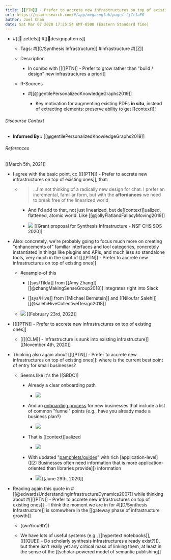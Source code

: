 ```yaml
---
title: [[PTN]] - Prefer to accrete new infrastructures on top of existing ones
url: https://roamresearch.com/#/app/megacoglab/page/-ljCt1aPO
author: Joel Chan
date: Sat Mar 07 2020 17:25:54 GMT-0500 (Eastern Standard Time)
---
```


- #[[🌲 zettels]] #[[🔨designpatterns]]

    - Tags: #[[D/Synthesis Infrastructure]] #infrastructure #[[Z]]

    - Description

        - In combo with [[[[PTN]] - Prefer to grow rather than "build / design" new infrastructures a priori]]

    - R-Sources

        - #[[@gentilePersonalizedKnowledgeGraphs2019]]

            - Key motivation for augmenting existing PDFs __in situ__, instead of extracting elements: preserve ability to get [[context]]!

###### Discourse Context

- **Informed By::** [[@gentilePersonalizedKnowledgeGraphs2019]]

###### References

[[March 5th, 2021]]

- I agree with the basic point, cc [[[[PTN]] - Prefer to accrete new infrastructures on top of existing ones]], that:

    - > ...I'm not thinking of a radically new design for chat. I prefer an incremental, familiar form, but with the **affordances** we need to break free of the linearized world

        - And I'd add to that, not just linearized, but de[[context]]ualized, flattened, atomic world. Like [[@jollyFlatlandFallacyMoving2019]]

        - ![](https://firebasestorage.googleapis.com/v0/b/firescript-577a2.appspot.com/o/imgs%2Fapp%2Fmegacoglab%2Fv29xwYZ83s.png?alt=media&token=df675819-c57f-4c49-a7f7-92516024ad90)
[[Grant proposal for Synthesis Infrastructure - NSF CHS  SOS 2020]]

- Also: concretely, we're probably going to focus much more on creating "enhancements of" familiar interfaces and tool categories, concretely instantiated in things like plugins and APIs, and much less so standalone tools, very much in the spirit of [[[[PTN]] - Prefer to accrete new infrastructures on top of existing ones]]

    - #example-of this

        - [[sys/Tilda]] from [[Amy Zhang]] [[@zhangMakingSenseGroup2018]] integrates right into Slack

        - [[sys/Hive]] from [[Michael Bernstein]] and [[Niloufar Salehi]] [[@salehiHiveCollectiveDesign2018]]

    - ![](https://firebasestorage.googleapis.com/v0/b/firescript-577a2.appspot.com/o/imgs%2Fapp%2Fmegacoglab%2FlwPqO_qC2F.png?alt=media&token=e8db01ce-4390-4060-b02d-2845877f8ebd)
[[February 23rd, 2022]]

- [[[[PTN]] - Prefer to accrete new infrastructures on top of existing ones]]

    - [[[[CLM]] - Infrastructure is sunk into existing infrastructure]]
[[November 4th, 2020]]

- Thinking also again about [[[[PTN]] - Prefer to accrete new infrastructures on top of existing ones]]: where is the current best point of entry for small businesses?

    - Seems like it's the [[SBDC]]

        - Already a clear onboarding path

            - ![](https://firebasestorage.googleapis.com/v0/b/firescript-577a2.appspot.com/o/imgs%2Fapp%2Fmegacoglab%2FKgnuz3RmN7.png?alt=media&token=e7f4ea7f-4211-470b-b8e8-57bc1cc466a8)

        - And an [onboarding process](http://www.mdsbdc.umd.edu/locations/corridor-region/smart-start-corridor-region) for new businesses that include a list of common "funnel" points (e.g., have you already made a business plan?)

            - ![](https://firebasestorage.googleapis.com/v0/b/firescript-577a2.appspot.com/o/imgs%2Fapp%2Fmegacoglab%2FpinmzRa-hY.png?alt=media&token=34b6281c-295d-4985-8e9d-bb685a7d17b9)

        - That is [[context]]ualized

            - ![](https://firebasestorage.googleapis.com/v0/b/firescript-577a2.appspot.com/o/imgs%2Fapp%2Fmegacoglab%2Fbjawd_P_l0.png?alt=media&token=b7cf9dde-735e-4be9-b46b-07b4d3f0bb0a)

        - With updated "[pamphlets/guides](https://docs.google.com/document/d/1EAS90feseZIOXDzVbNJ1wgqkNjcNpQJzGRTAy1mUjFc/edit#heading=h.vukoosg3nios)" with rich [application-level]([[Z: Businesses often need information that is more application-oriented than libraries provide]]) information

            - ![](https://firebasestorage.googleapis.com/v0/b/firescript-577a2.appspot.com/o/imgs%2Fapp%2Fmegacoglab%2FNipeQob5q6.png?alt=media&token=f22a25a5-5534-4b43-877e-5a94dd86b277)
[[June 29th, 2020]]

- Reading again this quote in #[[@edwardsUnderstandingInfrastructureDynamics2007]] while thinking about #[[[[PTN]] - Prefer to accrete new infrastructures on top of existing ones]] - I think the moment we are in for #[[D/Synthesis Infrastructure]] is somewhere in the [[gateway phase of infrastructure growth]]

    - ((wnYrcu9lY))

    - We have lots of useful systems (e.g., [[hypertext notebooks]], [[[[QUE]] - Do scholarly synthesis infrastructures already exist?]]), but there isn't really yet any critical mass of linking them, at least in the sense of the [[scholar-powered model of semantic publishing]]
